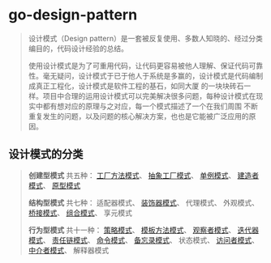 # go-design-pattern

> 设计模式（Design pattern）是一套被反复使用、多数人知晓的、经过分类编目的，代码设计经验的总结。
>
> 使用设计模式是为了可重用代码，让代码更容易被他人理解、保证代码可靠性。毫无疑问，设计模式于已于他人于系统是多赢的，设计模式是代码编制成真正工程化，设计模式是软件工程的基石，如同大厦
> 的一块块砖石一样。项目中合理的运用设计模式可以完美解决很多问题，每种设计模式在现实中都有想对应的原理与之对应，每一个模式描述了一个在我们周围
> 不断重复发生的问题，以及问题的核心解决方案，也也是它能被广泛应用的原因。
>

## 设计模式的分类

> **创建型模式** 共五种：
> [工厂方法模式](/creational/simplefactory/simplefactory.go)、
> [抽象工厂模式](/creational/abstractfactory/abstractfactory.go)、
> [单例模式](/creational/singleton/singleton.go)、
> [建造者模式](/creational/builder/builer.go)、
> [原型模式](/creational/prototype/prototype.go)
>
> **结构型模式** 共七种：
> 适配器模式、
> [装饰器模式](/structural/decorator)、
> 代理模式、
> 外观模式、
> [桥接模式](/structural/bridge)、
> [组合模式](/structural/composite)、
> 享元模式
>
> **行为型模式** 共十一种：
> [策略模式](/behavioral/strategy)、
> [模板方法模式](/behavioral/template)、
> [观察者模式](/behavioral/observer)、
> [迭代器模式](/behavioral/iterator)、
> [责任链模式](/behavioral/chain)、
> [命令模式](/behavioral/command)、
> [备忘录模式](/behavioral/snapshot)、
> 状态模式、
> [访问者模式](/behavioral/visitor)、
> [中介者模式](/behavioral/mediator)、
> 解释器模式